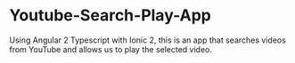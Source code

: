 # Youtube-Search-Play-App
Using Angular 2 Typescript with Ionic 2, this is an app that searches videos from YouTube and allows us to play the selected video.
